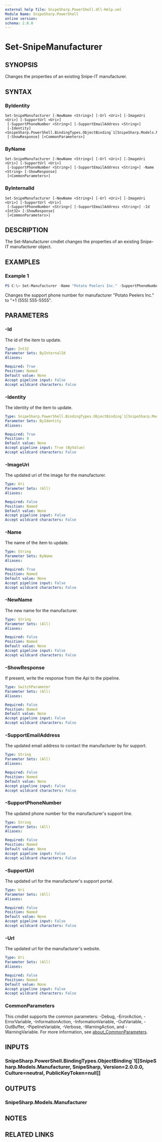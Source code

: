 ```yaml
---
external help file: SnipeSharp.PowerShell.dll-Help.xml
Module Name: SnipeSharp.PowerShell
online version:
schema: 2.0.0
---
```


# Set-SnipeManufacturer

## SYNOPSIS
Changes the properties of an existing Snipe-IT manufacturer.

## SYNTAX

### ByIdentity
```
Set-SnipeManufacturer [-NewName <String>] [-Url <Uri>] [-ImageUri <Uri>] [-SupportUrl <Uri>]
 [-SupportPhoneNumber <String>] [-SupportEmailAddress <String>]
 [-Identity] <SnipeSharp.PowerShell.BindingTypes.ObjectBinding`1[SnipeSharp.Models.Manufacturer]>
 [-ShowResponse] [<CommonParameters>]
```

### ByName
```
Set-SnipeManufacturer [-NewName <String>] [-Url <Uri>] [-ImageUri <Uri>] [-SupportUrl <Uri>]
 [-SupportPhoneNumber <String>] [-SupportEmailAddress <String>] -Name <String> [-ShowResponse]
 [<CommonParameters>]
```

### ByInternalId
```
Set-SnipeManufacturer [-NewName <String>] [-Url <Uri>] [-ImageUri <Uri>] [-SupportUrl <Uri>]
 [-SupportPhoneNumber <String>] [-SupportEmailAddress <String>] -Id <Int32> [-ShowResponse]
 [<CommonParameters>]
```

## DESCRIPTION
The Set-Manufacturer cmdlet changes the properties of an existing Snipe-IT manufacturer object.

## EXAMPLES

### Example 1
```powershell
PS C:\> Set-Manufacturer -Name "Potato Peelers Inc." -SupportPhoneNumber '+1 (555) 555-5555'
```

Changes the support phone number for manufacturer "Potato Peelers Inc." to "+1 (555) 555-5555".

## PARAMETERS

### -Id
The id of the item to update.

```yaml
Type: Int32
Parameter Sets: ByInternalId
Aliases:

Required: True
Position: Named
Default value: None
Accept pipeline input: False
Accept wildcard characters: False
```

### -Identity
The identity of the item to update.

```yaml
Type: SnipeSharp.PowerShell.BindingTypes.ObjectBinding`1[SnipeSharp.Models.Manufacturer]
Parameter Sets: ByIdentity
Aliases:

Required: True
Position: 0
Default value: None
Accept pipeline input: True (ByValue)
Accept wildcard characters: False
```

### -ImageUri
The updated uri of the image for the manufacturer.

```yaml
Type: Uri
Parameter Sets: (All)
Aliases:

Required: False
Position: Named
Default value: None
Accept pipeline input: False
Accept wildcard characters: False
```

### -Name
The name of the item to update.

```yaml
Type: String
Parameter Sets: ByName
Aliases:

Required: True
Position: Named
Default value: None
Accept pipeline input: False
Accept wildcard characters: False
```

### -NewName
The new name for the manufacturer.

```yaml
Type: String
Parameter Sets: (All)
Aliases:

Required: False
Position: Named
Default value: None
Accept pipeline input: False
Accept wildcard characters: False
```

### -ShowResponse
If present, write the response from the Api to the pipeline.

```yaml
Type: SwitchParameter
Parameter Sets: (All)
Aliases:

Required: False
Position: Named
Default value: None
Accept pipeline input: False
Accept wildcard characters: False
```

### -SupportEmailAddress
The updated email address to contact the manufacturer by for support.

```yaml
Type: String
Parameter Sets: (All)
Aliases:

Required: False
Position: Named
Default value: None
Accept pipeline input: False
Accept wildcard characters: False
```

### -SupportPhoneNumber
The updated phone number for the manufacturer's support line.

```yaml
Type: String
Parameter Sets: (All)
Aliases:

Required: False
Position: Named
Default value: None
Accept pipeline input: False
Accept wildcard characters: False
```

### -SupportUrl
The updated url for the manufacturer's support portal.

```yaml
Type: Uri
Parameter Sets: (All)
Aliases:

Required: False
Position: Named
Default value: None
Accept pipeline input: False
Accept wildcard characters: False
```

### -Url
The updated url for the manufacturer's website.

```yaml
Type: Uri
Parameter Sets: (All)
Aliases:

Required: False
Position: Named
Default value: None
Accept pipeline input: False
Accept wildcard characters: False
```

### CommonParameters
This cmdlet supports the common parameters: -Debug, -ErrorAction, -ErrorVariable, -InformationAction, -InformationVariable, -OutVariable, -OutBuffer, -PipelineVariable, -Verbose, -WarningAction, and -WarningVariable. For more information, see [about_CommonParameters](http://go.microsoft.com/fwlink/?LinkID=113216).

## INPUTS

### SnipeSharp.PowerShell.BindingTypes.ObjectBinding`1[[SnipeSharp.Models.Manufacturer, SnipeSharp, Version=2.0.0.0, Culture=neutral, PublicKeyToken=null]]

## OUTPUTS

### SnipeSharp.Models.Manufacturer

## NOTES

## RELATED LINKS
